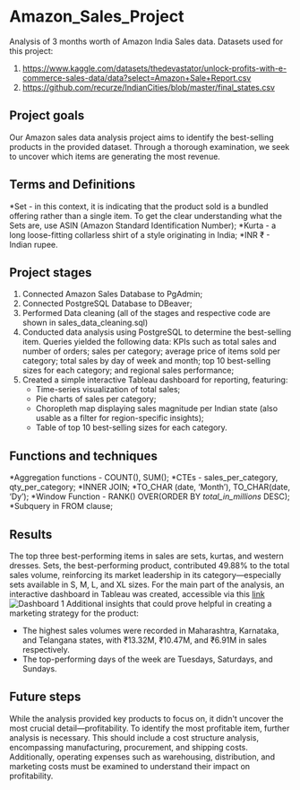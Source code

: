 # Amazon_Sales_Project
Analysis of 3 months worth of Amazon India Sales data.
Datasets used for this project:
1. https://www.kaggle.com/datasets/thedevastator/unlock-profits-with-e-commerce-sales-data/data?select=Amazon+Sale+Report.csv
2. https://github.com/recurze/IndianCities/blob/master/final_states.csv
## Project goals
Our Amazon sales data analysis project aims to identify the best-selling products in the provided dataset. Through a thorough examination, we seek to uncover which items are generating the most revenue.
## Terms and Definitions
*Set - in this context, it is indicating that the product sold is a bundled offering rather than a single item. To get the clear understanding what the Sets are, use ASIN (Amazon Standard Identification Number);
*Kurta - a long loose-fitting collarless shirt of a style originating in India;
*INR ₹ - Indian rupee.
## Project stages
1. Connected Amazon Sales Database to PgAdmin;
2. Connected PostgreSQL Database to DBeaver;
3. Performed Data cleaning (all of the stages and respective code are shown in sales_data_cleaning.sql)
4. Conducted data analysis using PostgreSQL to determine the best-selling item. Queries yielded the following data: KPIs such as total sales and number of orders; sales per category; average price of items sold per category; total sales by day of week and month; top 10 best-selling sizes for each category; and regional sales performance;
5. Created a simple interactive Tableau dashboard for reporting, featuring:
    - Time-series visualization of total sales;
    - Pie charts of sales per category;
    - Choropleth map displaying sales magnitude per Indian state (also usable as a filter for region-specific insights);
    - Table of top 10 best-selling sizes for each category.
## Functions and techniques
*Aggregation functions - COUNT(), SUM();
*CTEs - sales_per_category, qty_per_category;
*INNER JOIN;
*TO_CHAR (date, ‘Month’), TO_CHAR(date, ‘Dy’);
*Window Function - RANK() OVER(ORDER BY *total_in_millions* DESC);
*Subquery in FROM clause;
## Results
The top three best-performing items in sales are sets, kurtas, and western dresses. Sets, the best-performing product, contributed 49.88% to the total sales volume, reinforcing its market leadership in its category—especially sets available in S, M, L, and XL sizes.
For the main part of the analysis, an interactive dashboard in Tableau was created, accessible via this [link](https://public.tableau.com/views/AmazonSales_17241613013840/Dashboard1?:language=en-US&:sid=&:redirect=auth&:display_count=n&:origin=viz_share_link)
![Dashboard 1](https://github.com/user-attachments/assets/15bce8f4-9cf2-4c01-abee-f369acb777c6)
Additional insights that could prove helpful in creating a marketing strategy for the product:
- The highest sales volumes were recorded in Maharashtra, Karnataka, and Telangana states, with ₹13.32M, ₹10.47M, and ₹6.91M in sales respectively.
- The top-performing days of the week are Tuesdays, Saturdays, and Sundays.
## Future steps
While the analysis provided key products to focus on, it didn't uncover the most crucial detail—profitability.
To identify the most profitable item, further analysis is necessary. This should include a cost structure analysis, encompassing manufacturing, procurement, and shipping costs. Additionally, operating expenses such as warehousing, distribution, and marketing costs must be examined to understand their impact on profitability.
